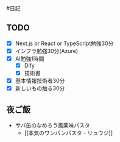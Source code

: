 #日記 

## TODO
- [x] Next.js or React or TypeScript勉強30分
- [x] インフラ勉強30分(Azure)
- [x] AI勉強1時間
	- [x] Dify
	- [x] 技術書
- [x] 基本情報技術者30分
- [x] 新しいもの触る30分

## 夜ご飯
- サバ缶のなめろう風薬味パスタ
	- [[本気のワンパンパスタ - リュウジ]]